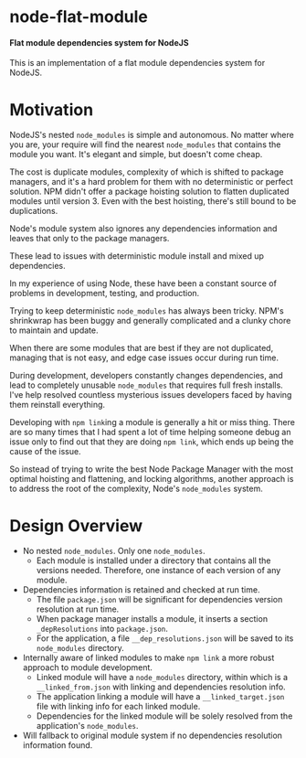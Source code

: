 # node-flat-module

#### Flat module dependencies system for NodeJS

This is an implementation of a flat module dependencies system for NodeJS.

# Motivation

NodeJS's nested `node_modules` is simple and autonomous.  No matter where you
are, your require will find the nearest `node_modules` that contains the
module you want.  It's elegant and simple, but doesn't come cheap.  

The cost is duplicate modules, complexity of which is shifted to package 
managers, and it's a hard problem for them with no deterministic or perfect
solution.  NPM didn't offer a package hoisting solution to flatten duplicated
modules until version 3.  Even with the best hoisting, there's still bound to 
be duplications.

Node's module system also ignores any dependencies information and leaves that only to the 
package managers.

These lead to issues with deterministic module install and mixed up dependencies.

In my experience of using Node, these have been a constant source of problems in
development, testing, and production.

Trying to keep deterministic `node_modules` has always been tricky.  NPM's shrinkwrap
has been buggy and generally complicated and a clunky chore to maintain and update.

When there are some modules that are best if they are not duplicated, managing that
is not easy, and edge case issues occur during run time. 

During development, developers constantly changes dependencies, and lead to
completely unusable `node_modules` that requires full fresh installs.  I've help 
resolved countless mysterious issues developers faced by having them reinstall
everything.

Developing with `npm link`ing a module is generally a hit or miss thing.  There are so many
times that I had spent a lot of time helping someone debug an issue only to find out that
they are doing `npm link`, which ends up being the cause of the issue.

So instead of trying to write the best Node Package Manager with the most optimal hoisting
and flattening, and locking algorithms, another approach is to address the root of the complexity,
Node's `node_modules` system.

# Design Overview

  - No nested `node_modules`.  Only one `node_modules`.
    - Each module is installed under a directory that contains all the versions needed.  Therefore, one instance of each version of any module.
  - Dependencies information is retained and checked at run time.
    - The file `package.json` will be significant for dependencies version resolution at run time.
    - When package manager installs a module, it inserts a section `_depResolutions` into `package.json`.
    - For the application, a file `__dep_resolutions.json` will be saved to its `node_modules` directory.
  - Internally aware of linked modules to make `npm link` a more robust approach to module development.
    - Linked module will have a `node_modules` directory, within which is a `__linked_from.json` with linking and dependencies resolution info.
    - The application linking a module will have a `__linked_target.json` file with linking info for each linked module.
    - Dependencies for the linked module will be solely resolved from the application's `node_modules`.
  - Will fallback to original module system if no dependencies resolution information found.
